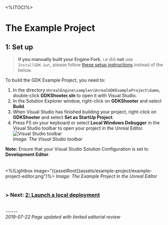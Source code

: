 <%(TOC)%>

# The Example Project 

## 1: Set up

> **If you manually built your Engine Fork**, i.e did **not** use `InstallGDK.bat`, please follow [these setup instructions]({{urlRoot}}/content/get-started/example-project/exampleproject-manual-setup) instead of the below.

To build the GDK Example Project, you need to:

1. In the directory `UnrealEngine\samples\UnrealGDKExampleProject\Game`, double-click **GDKShooter.sln** to open it with Visual Studio.
1. In the Solution Explorer window, right-click on **GDKShooter** and select **Build**.
1. When Visual Studio has finished building your project, right-click on **GDKShooter** and select **Set as StartUp Project**.
1. Press F5 on your keyboard or select **Local Windows Debugger** in the Visual Studio toolbar to open your project in the Unreal Editor.</br>
    ![Visual Studio toolbar]({{assetRoot}}assets/set-up-template/template-vs-toolbar.png)<br/>
   _Image: The Visual Studio toolbar_ <br/>


**Note:** Ensure that your Visual Studio Solution Configuration is set to **Development Editor**. <br/><br/><br/>
<%(Lightbox image="{{assetRoot}}assets/example-project/example-project-editor.png")%>
_Image: The Example Project in the Unreal Editor_<br/><br/>

### **> Next:** [2: Launch a local deployment]({{urlRoot}}/content/get-started/example-project/exampleproject-local-deployment) 

<br/>------<br/>
_2019-07-22 Page updated with limited editorial review_
